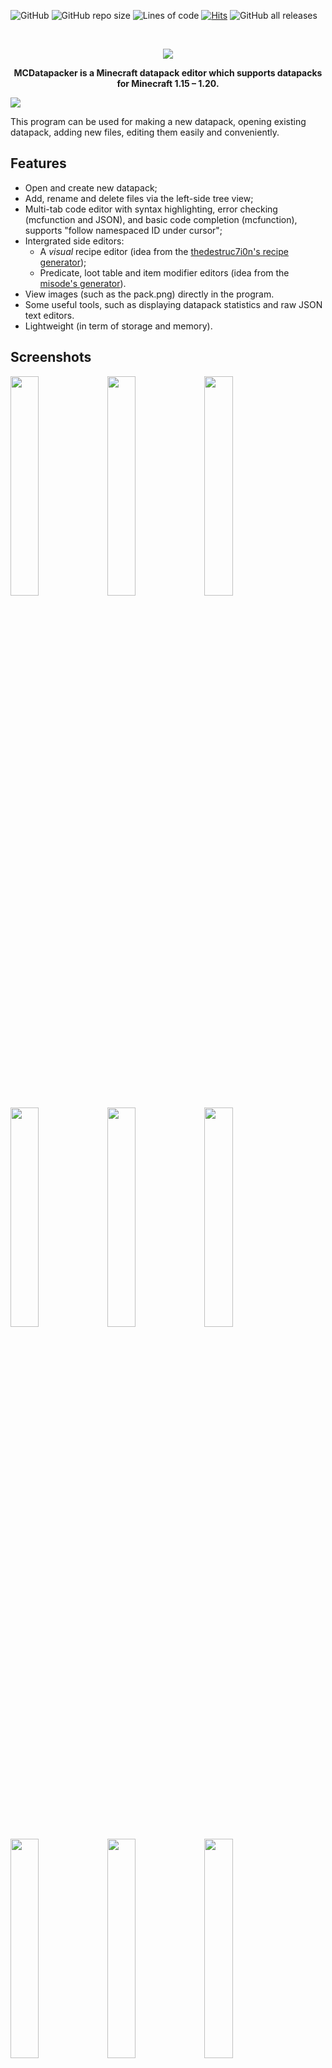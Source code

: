 
![GitHub](https://img.shields.io/github/license/IoeCmcomc/MCDatapacker)
![GitHub repo size](https://img.shields.io/github/repo-size/IoeCmcomc/MCDatapacker)
![Lines of code](https://img.shields.io/tokei/lines/github/IoeCmcomc/MCDatapacker)
[![Hits](https://hits.seeyoufarm.com/api/count/incr/badge.svg?url=https%3A%2F%2Fgithub.com%2FIoeCmcomc%2FMCDatapacker&count_bg=%2379C83D&title_bg=%23555555&icon=&icon_color=%23E7E7E7&title=hits&edge_flat=false)](https://hits.seeyoufarm.com)
![GitHub all releases](https://img.shields.io/github/downloads/IoeCmcomc/MCDatapacker/total)

<br />
<p align="center">
<img src="https://raw.githubusercontent.com/IoeCmcomc/MCDatapacker/master/resource/app/icon/favicon_big.png">
  <p align="center">
    <b>MCDatapacker is a Minecraft datapack editor which supports datapacks for Minecraft 1.15 – 1.20.</b>
  </p>
</p>

![](https://github.com/IoeCmcomc/MCDatapacker/blob/master/screenshots/Syntax%20highlighting%20for%20function%20files.png?raw=true)

This program can be used for making a new datapack, opening existing datapack, adding new files, editing them easily and conveniently.

## Features
- Open and create new datapack;
- Add, rename and delete files via the left-side tree view;
- Multi-tab code editor with syntax highlighting, error checking (mcfunction and JSON), and basic code completion (mcfunction), supports "follow namespaced ID under cursor";
- Intergrated side editors:
  - A *visual* recipe editor (idea from the [thedestruc7i0n's recipe generator](https://crafting.thedestruc7i0n.ca/ "thedestruc7i0n's recipe generator"));
  - Predicate, loot table and item modifier editors (idea from the [misode's generator](https://misode.github.io/ "misode's generator")).
- View images (such as the pack.png) directly in the program.
- Some useful tools, such as displaying datapack statistics and raw JSON text editors.
- Lightweight (in term of storage and memory).

## Screenshots
<img src="https://user-images.githubusercontent.com/53734763/120409406-0e1b5c80-c37b-11eb-901f-e74922dc6007.png" width="30%"></img> <img src="https://user-images.githubusercontent.com/53734763/120409410-107db680-c37b-11eb-8c76-bd5c54470798.png" width="30%"></img> <img src="https://user-images.githubusercontent.com/53734763/120409412-11164d00-c37b-11eb-9353-ae9ec47668ad.png" width="30%"></img> <img src="https://user-images.githubusercontent.com/53734763/120409413-11aee380-c37b-11eb-8511-32fe4851955a.png" width="30%"></img> <img src="https://user-images.githubusercontent.com/53734763/120409414-11aee380-c37b-11eb-9976-aa1ad04cf08e.png" width="30%"></img> <img src="https://user-images.githubusercontent.com/53734763/120409415-12e01080-c37b-11eb-8fcb-8277ad220322.png" width="30%"></img> <img src="https://user-images.githubusercontent.com/53734763/120409417-1378a700-c37b-11eb-8b8d-ad4743bcc302.png" width="30%"></img> <img src="https://user-images.githubusercontent.com/53734763/120409420-14113d80-c37b-11eb-9450-0598951233cf.png" width="30%"></img> <img src="https://user-images.githubusercontent.com/53734763/120409421-14a9d400-c37b-11eb-8961-061ea4737fa5.png" width="30%"></img> <img src="https://user-images.githubusercontent.com/53734763/120409423-15426a80-c37b-11eb-9cf9-62e2b95bcb24.png" width="30%"></img> <img src="https://user-images.githubusercontent.com/53734763/120409424-15db0100-c37b-11eb-864a-f9c69e19db96.png" width="30%"></img>  

## Download
The program currently supports 1.15 - 1.18.2 data packs, and it run on Windows (tested on Windows 7 and Windows 11) and Linux (tested on Ubuntu 20.04.5).

Warning: This is currently an under-development program, and may contain errors. Use it with your own risk.

Download link: https://github.com/IoeCmcomc/MCDatapacker/releases/latest

### Windows
Download the zip file, extract it to a folder and run the *MCDatapacker.exe* file.

### Linux
Download the .AppImage file, make it executable and run it.

## Issues
To report issues, please go to [Issues](https://github.com/IoeCmcomc/MCDatapacker/issues) page. For questions and suggestions, the [Discussion](https://github.com/IoeCmcomc/MCDatapacker/discussions) page is the right place.
If you don't have a Github account, you can also reply on [this Planet Minecraft page](https://www.planetminecraft.com/mod/program-mcdatapacker-a-datapack-editor/).

## Disclaimer
Minecraft is a trademark of Mojang Synergies AB.

This program is not affiliated with [Mojang Studios](www.minecraft.net).

All Minecraft textures and other materials are copyrighted by Mojang Studios.

Some content in the program is from [Minecraft Wiki](https://minecraft.fandom.com/wiki/Minecraft_Wiki), whose content (except Mojang-owned images, art, and lore) is licensed under the CC BY-NC-SA 3.0 license.
